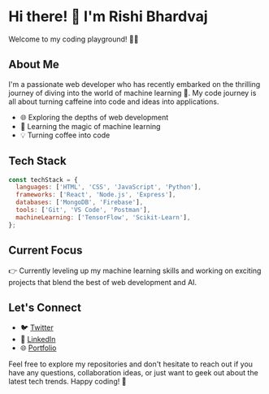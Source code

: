 # Hi there! 👋 I'm Rishi Bhardvaj

Welcome to my coding playground! 👨‍💻

## About Me

I'm a passionate web developer who has recently embarked on the thrilling journey of diving into the world of machine learning 🚀. My code journey is all about turning caffeine into code and ideas into applications.

- 🌐 Exploring the depths of web development
- 🤖 Learning the magic of machine learning
- 💡 Turning coffee into code

## Tech Stack

```javascript
const techStack = {
  languages: ['HTML', 'CSS', 'JavaScript', 'Python'],
  frameworks: ['React', 'Node.js', 'Express'],
  databases: ['MongoDB', 'Firebase'],
  tools: ['Git', 'VS Code', 'Postman'],
  machineLearning: ['TensorFlow', 'Scikit-Learn'],
};
```

## Current Focus

👉 Currently leveling up my machine learning skills and working on exciting projects that blend the best of web development and AI.

## Let's Connect

- 🐦 [Twitter](https://twitter.com/rishi_bhardvaj)
- 💼 [LinkedIn](https://www.linkedin.com/in/rishibhardvaj/)
- 🌐 [Portfolio](https://rishi-bhardvaj.github.io/Portfolio/)

Feel free to explore my repositories and don't hesitate to reach out if you have any questions, collaboration ideas, or just want to geek out about the latest tech trends. Happy coding! 🚀

